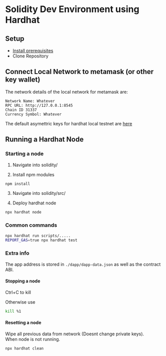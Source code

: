 # Solidity Dev Environment using Hardhat

## Setup

- [Install prerequisites](instructions/install_req.md)
- Clone Repository


## Connect Local Network to metamask (or other key wallet)

The network details of the local network for metamask are:

```
Network Name: Whatever
RPC URL: http://127.0.0.1:8545
Chain ID 31337
Currency Symbol: Whatever
```

The default asymettric keys for hardhat local testnet are [here](instructions/default_keys.md)

## Running a Hardhat Node

### Starting a node

1. Navigate into solidity/

2. Install npm modules

```bash
npm install
```

3. Navigate into solidity/src/

4. Deploy hardhat node

```bash
npx hardhat node
```

### Common commands

```bash
npx hardhat run scripts/.....
REPORT_GAS=true npx hardhat test
```

### Extra info

The app address is stored in `./dapp/dapp-data.json` as well as the contract ABI.

#### Stopping a node

Ctrl+C to kill

Otherwise use

```bash
kill %1
```

#### Resetting a node

Wipe all previous data from network (Doesnt change private keys).  
When node is not running.

```bash
npx hardhat clean
```